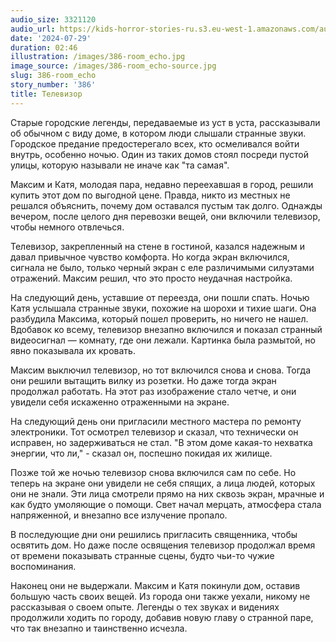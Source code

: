 ```yaml
---
audio_size: 3321120
audio_url: https://kids-horror-stories-ru.s3.eu-west-1.amazonaws.com/audio/386-room_echo.mp3
date: '2024-07-29'
duration: 02:46
illustration: /images/386-room_echo.jpg
image_source: /images/386-room_echo-source.jpg
slug: 386-room_echo
story_number: '386'
title: Телевизор
---
```


Старые городские легенды, передаваемые из уст в уста, рассказывали об обычном с виду доме, в котором люди слышали странные звуки. Городское предание предостерегало всех, кто осмеливался войти внутрь, особенно ночью. Один из таких домов стоял посреди пустой улицы, которую называли не иначе как "та самая".

Максим и Катя, молодая пара, недавно переехавшая в город, решили купить этот дом по выгодной цене. Правда, никто из местных не решался объяснить, почему дом оставался пустым так долго. Однажды вечером, после целого дня перевозки вещей, они включили телевизор, чтобы немного отвлечься.

Телевизор, закрепленный на стене в гостиной, казался надежным и давал привычное чувство комфорта. Но когда экран включился, сигнала не было, только черный экран с еле различимыми силуэтами отражений. Максим решил, что это просто неудачная настройка.

На следующий день, уставшие от переезда, они пошли спать. Ночью Катя услышала странные звуки, похожие на шорохи и тихие шаги. Она разбудила Максима, который пошел проверить, но ничего не нашел. Вдобавок ко всему, телевизор внезапно включился и показал странный видеосигнал — комнату, где они лежали. Картинка была размытой, но явно показывала их кровать.

Максим выключил телевизор, но тот включился снова и снова. Тогда они решили вытащить вилку из розетки. Но даже тогда экран продолжал работать. На этот раз изображение стало четче, и они увидели себя искаженно отраженными на экране.

На следующий день они пригласили местного мастера по ремонту электроники. Тот осмотрел телевизор и сказал, что технически он исправен, но задерживаться не стал. "В этом доме какая-то нехватка энергии, что ли," - сказал он, поспешно покидая их жилище.

Позже той же ночью телевизор снова включился сам по себе. Но теперь на экране они увидели не себя спящих, а лица людей, которых они не знали. Эти лица смотрели прямо на них сквозь экран, мрачные и как будто умоляющие о помощи. Свет начал мерцать, атмосфера стала напряженной, и внезапно все излучение пропало.

В последующие дни они решились пригласить священника, чтобы освятить дом. Но даже после освящения телевизор продолжал время от времени показывать странные сцены, будто чьи-то чужие воспоминания.

Наконец они не выдержали. Максим и Катя покинули дом, оставив большую часть своих вещей. Из города они также уехали, никому не рассказывая о своем опыте. Легенды о тех звуках и видениях продолжили ходить по городу, добавив новую главу о странной паре, что так внезапно и таинственно исчезла.
